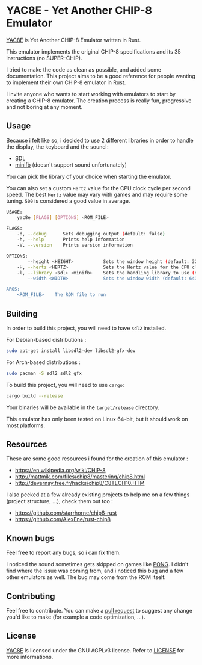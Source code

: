 # YAC8E - Yet Another CHIP-8 Emulator

[YAC8E](https://github.com/SilentVoid13/YAC8E) is Yet Another CHIP-8 Emulator written in Rust. 

This emulator implements the original CHIP-8 specifications and its 35 instructions (no SUPER-CHIP).

I tried to make the code as clean as possible, and added some documentation. This project aims to be a good reference for people wanting to implement their own CHIP-8 emulator in Rust. 

I invite anyone who wants to start working with emulators to start by creating a CHIP-8 emulator. The creation process is really fun, progressive and not boring at any moment.

## Usage

Because i felt like so, i decided to use 2 different libraries in order to handle the display, the keyboard and the sound :

- [SDL](https://en.wikipedia.org/wiki/Simple_DirectMedia_Layer)
- [minifb](https://github.com/emoon/rust_minifb) (doesn't support sound unfortunately)

You can pick the library of your choice when starting the emulator.

You can also set a custom `Hertz` value for the CPU clock cycle per second speed. The best `Hertz` value may vary with games and may require some tuning. `500` is considered a good value in average.

```bash
USAGE:
    yac8e [FLAGS] [OPTIONS] <ROM_FILE>

FLAGS:
    -d, --debug      Sets debugging output (default: false)
    -h, --help       Prints help information
    -V, --version    Prints version information

OPTIONS:
        --height <HEIGHT>           Sets the window height (default: 320)
    -H, --hertz <HERTZ>             Sets the Hertz value for the CPU clock cycle per second speed (default: 500 Hz)
    -l, --library <sdl> <minifb>    Sets the handling library to use (default: sdl) (minifb doesn't support sounds)
        --width <WIDTH>             Sets the window width (default: 640)

ARGS:
    <ROM_FILE>    The ROM file to run
```

## Building

In order to build this project, you will need to have `sdl2` installed.

For Debian-based distributions :

```bash
sudo apt-get install libsdl2-dev libsdl2-gfx-dev
```

For Arch-based distributions :

```bash
sudo pacman -S sdl2 sdl2_gfx
```

To build this project, you will need to use `cargo`:

```bash
cargo build --release
```

Your binaries will be available in the `target/release` directory.

This emulator has only been tested on Linux 64-bit, but it should work on most platforms.

## Resources

These are some good resources i found for the creation of this emulator :

- https://en.wikipedia.org/wiki/CHIP-8
- http://mattmik.com/files/chip8/mastering/chip8.html
- http://devernay.free.fr/hacks/chip8/C8TECH10.HTM

I also peeked at a few already existing projects to help me on a few things (project structure, ...), check them out too :

- https://github.com/starrhorne/chip8-rust
- https://github.com/AlexEne/rust-chip8

## Known bugs

Feel free to report any bugs, so i can fix them.

I noticed the sound sometimes gets skipped on games like [PONG](https://en.wikipedia.org/wiki/Pong). I didn't find where the issue was coming from, and i noticed this bug and a few other emulators as well. The bug may come from the ROM itself.

## Contributing

Feel free to contribute. You can make a [pull request](https://github.com/SilentVoid13/YAC8E/pulls) to suggest any change you'd like to make (for example a code optimization, ...).

## License

[YAC8E](https://github.com/SilentVoid13/YAC8E) is licensed under the GNU AGPLv3 license. Refer to [LICENSE](https://github.com/SilentVoid13/YAC8E/blob/master/LICENSE.txt) for more informations.